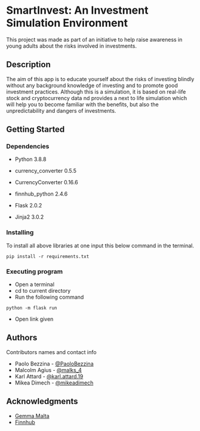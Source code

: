 # SmartInvest: An Investment Simulation Environment

This project was made as part of an initiative to help raise awareness in young adults about the risks involved in investments.

## Description
The aim of this app is to educate yourself about the risks of investing blindly without any background knowledge of investing and to promote good investment practices. Although this is a simulation, it is based on real-life stock and cryptocurrency data nd provides a next to life simulation which will help you to become familiar with the benefits, but also the unpredictability and dangers of investments.

## Getting Started

### Dependencies

* Python 3.8.8

* currency_converter 0.5.5
* CurrencyConverter 0.16.6
* finnhub_python 2.4.6
* Flask 2.0.2
* Jinja2 3.0.2



### Installing

To install all above libraries at one input this below command in the terminal.
```
pip install -r requirements.txt
```


### Executing program

* Open a terminal
* cd to current directory
* Run the following command
```
python -m flask run
```
* Open link given

<!-- 
## Help

Any advise for common problems or issues.
```
command to run if program contains helper info
```
 -->
## Authors

Contributors names and contact info

* Paolo Bezzina - [@PaoloBezzina](https://github.com/PaoloBezzina)
* Malcolm Agius - [@malks_4](https://gitlab.com/malks_4)
* Karl Attard - [@karl.attard.19 ](https://gitlab.com/karl.attard.19)
* Mikea Dimech - [@mikeadimech](https://gitlab.com/mikeadimech)

<!-- 
## License

This project is licensed under the [NAME HERE] License - see the LICENSE.md file for details
 -->

## Acknowledgments

* [Gemma Malta](https://gemma.gov.mt)
* [Finnhub](https://finnhub.io)
